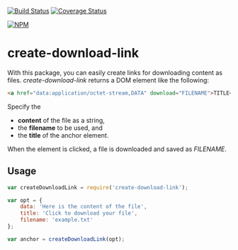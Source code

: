 [![Build Status](https://travis-ci.org/fhinkel/create-download-link.svg?branch=master)](https://travis-ci.org/fhinkel/create-download-link)
[![Coverage Status](https://coveralls.io/repos/github/fhinkel/create-download-link/badge.svg?branch=master)](https://coveralls.io/github/fhinkel/create-download-link?branch=master)

[![NPM](https://nodei.co/npm/create-download-link.png?downloads=true&downloadRank=true&stars=true)](https://nodei.co/npm/create-download-link/)
# create-download-link

With this package, you can easily create links for downloading content as files.
*create-download-link* returns a DOM element like the following:
```html
<a href="data:application/octet-stream,DATA" download="FILENAME">TITLE</a>
```

Specify the
- **content** of the file as a string,
- the **filename** to be used, and
- the **title** of the anchor element.

When the element is clicked, a file is
downloaded and saved as *FILENAME*.

## Usage


```javascript
var createDownloadLink = require('create-download-link');

var opt = {
    data: 'Here is the content of the file',
    title: 'Click to download your file',
    filename: 'example.txt'
};

var anchor = createDownloadLink(opt);
```


